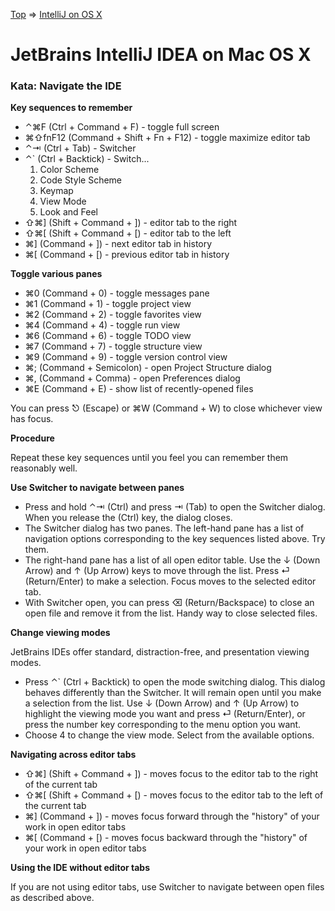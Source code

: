 
[Top](README.md) => [IntelliJ on OS X](ij-osx.md)

# JetBrains IntelliJ IDEA on Mac OS X

### Kata: Navigate the IDE

**Key sequences to remember**

- ⌃⌘F (Ctrl + Command + F) - toggle full screen
- ⌘⇧fnF12 (Command + Shift + Fn + F12) - toggle maximize editor tab
- ⌃⇥ (Ctrl + Tab) - Switcher
- ⌃` (Ctrl + Backtick) - Switch...
  1. Color Scheme
  2. Code Style Scheme
  3. Keymap
  4. View Mode
  5. Look and Feel
- ⇧⌘] (Shift + Command + ]) - editor tab to the right
- ⇧⌘[ (Shift + Command + [) - editor tab to the left
- ⌘] (Command + ]) - next editor tab in history
- ⌘[ (Command + [) - previous editor tab in history


**Toggle various panes**

- ⌘0 (Command + 0) - toggle messages pane
- ⌘1 (Command + 1) - toggle project view
- ⌘2 (Command + 2) - toggle favorites view
- ⌘4 (Command + 4) - toggle run view
- ⌘6 (Command + 6) - toggle TODO view
- ⌘7 (Command + 7) - toggle structure view
- ⌘9 (Command + 9) - toggle version control view
- ⌘; (Command + Semicolon) - open Project Structure dialog
- ⌘, (Command + Comma) - open Preferences dialog
- ⌘E (Command + E) - show list of recently-opened files

You can press ⎋ (Escape) or ⌘W (Command + W) to close whichever view has focus.

**Procedure**

Repeat these key sequences until you feel you can remember them reasonably well.

**Use Switcher to navigate between panes**

- Press and hold ⌃⇥ (Ctrl) and press ⇥ (Tab) to open the Switcher dialog. When you release the (Ctrl) key, the dialog closes.
- The Switcher dialog has two panes. The left-hand pane has a list of navigation options corresponding to the key sequences listed above. Try them.
- The right-hand pane has a list of all open editor table. Use the ↓ (Down Arrow) and ↑ (Up Arrow) keys to move through the list. Press ⏎ (Return/Enter) to make a selection. Focus moves to the selected editor tab.
- With Switcher open, you can press ⌫ (Return/Backspace) to close an open file and remove it from the list. Handy way to close selected files.

**Change viewing modes**

JetBrains IDEs offer standard, distraction-free, and presentation viewing modes.

- Press ⌃` (Ctrl + Backtick) to open the mode switching dialog. This dialog behaves differently than the Switcher. It will remain open until you make a selection from the list. Use ↓ (Down Arrow) and ↑ (Up Arrow) to highlight the viewing mode you want and press ⏎ (Return/Enter), or press the number key corresponding to the menu option you want.
- Choose 4 to change the view mode. Select from the available options.

**Navigating across editor tabs**

- ⇧⌘] (Shift + Command + ]) - moves focus to the editor tab to the right of the current tab
- ⇧⌘[ (Shift + Command + [) - moves focus to the editor tab to the left of the current tab
- ⌘] (Command + ]) - moves focus forward through the "history" of your work in open editor tabs
- ⌘[ (Command + [) - moves focus backward through the "history" of your work in open editor tabs

**Using the IDE without editor tabs**

If you are not using editor tabs, use Switcher to navigate between open files as described above.


